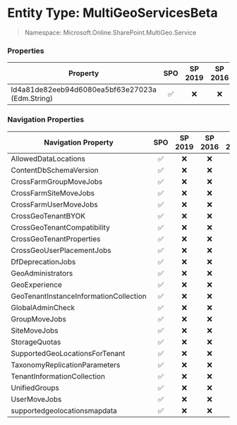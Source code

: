 # Entity Type: MultiGeoServicesBeta

> Namespace: Microsoft.Online.SharePoint.MultiGeo.Service

### Properties

Property | SPO | SP 2019 | SP 2016 | SP 2013
----------|:---:|:-------:|:-------:|:-------:
Id4a81de82eeb94d6080ea5bf63e27023a (Edm.String) | ✅ | ❌ | ❌ | ❌

### Navigation Properties

Navigation Property | SPO | SP 2019 | SP 2016 | SP 2013
----------|:---:|:-------:|:-------:|:-------:
AllowedDataLocations | ✅ | ❌ | ❌ | ❌
ContentDbSchemaVersion | ✅ | ❌ | ❌ | ❌
CrossFarmGroupMoveJobs | ✅ | ❌ | ❌ | ❌
CrossFarmSiteMoveJobs | ✅ | ❌ | ❌ | ❌
CrossFarmUserMoveJobs | ✅ | ❌ | ❌ | ❌
CrossGeoTenantBYOK | ✅ | ❌ | ❌ | ❌
CrossGeoTenantCompatibility | ✅ | ❌ | ❌ | ❌
CrossGeoTenantProperties | ✅ | ❌ | ❌ | ❌
CrossGeoUserPlacementJobs | ✅ | ❌ | ❌ | ❌
DfDeprecationJobs | ✅ | ❌ | ❌ | ❌
GeoAdministrators | ✅ | ❌ | ❌ | ❌
GeoExperience | ✅ | ❌ | ❌ | ❌
GeoTenantInstanceInformationCollection | ✅ | ❌ | ❌ | ❌
GlobalAdminCheck | ✅ | ❌ | ❌ | ❌
GroupMoveJobs | ✅ | ❌ | ❌ | ❌
SiteMoveJobs | ✅ | ❌ | ❌ | ❌
StorageQuotas | ✅ | ❌ | ❌ | ❌
SupportedGeoLocationsForTenant | ✅ | ❌ | ❌ | ❌
TaxonomyReplicationParameters | ✅ | ❌ | ❌ | ❌
TenantInformationCollection | ✅ | ❌ | ❌ | ❌
UnifiedGroups | ✅ | ❌ | ❌ | ❌
UserMoveJobs | ✅ | ❌ | ❌ | ❌
supportedgeolocationsmapdata | ✅ | ❌ | ❌ | ❌